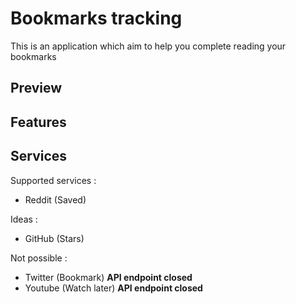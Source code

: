 # Bookmarks tracking

This is an application which aim to help you complete reading your bookmarks

## Preview

## Features

## Services

Supported services :
- Reddit (Saved)

Ideas :
- GitHub (Stars)

Not possible :
- Twitter (Bookmark) **API endpoint closed**
- Youtube (Watch later) **API endpoint closed**

